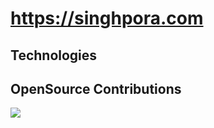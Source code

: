 # https://singhpora.com

## Technologies 

## OpenSource Contributions
[![](https://ossrank.com/widget/935423)](https://ossrank.com/c/935423-jang-vijay-singh)


